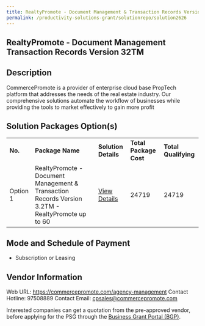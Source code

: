 ```yaml
---
title: RealtyPromote - Document Management & Transaction Records Version 3.2TM
permalink: /productivity-solutions-grant/solutionrepo/solution2626
---
```


## RealtyPromote - Document Management Transaction Records Version 32TM

## Description

CommercePromote is a provider of enterprise cloud base PropTech platform that addresses the needs of the real estate industry. Our comprehensive solutions automate the workflow of businesses while providing the tools to market effectively to gain more profit

## Solution Packages Option(s)

<table>
<tr>
<td><b>No.</b></td>
<td><b>Package Name</b></td>
<td><b>Solution Details</b></td>
<td><b>Total Package Cost</b></td>
<td><b>Total Qualifying</b></td>
</tr>
<tr>
<td>Option 1</td>
<td>RealtyPromote - Document Management & Transaction Records Version 3.2TM - RealtyPromote up to 60</td>
<td><a href='https://www.gobusiness.gov.sg/images/psg/CommercePromote_(Doc_Mgt_and_Transaction)_20200860_Desensitised_Annex_3_Part_5.pdf'>View Details</a></td>
<td>24719</td>
<td>24719</td>
</tr>
</table>

## Mode and Schedule of Payment

 - Subscription or Leasing

## Vendor Information

 Web URL: https://commercepromote.com/agency-management 
Contact Hotline: 97508889 
Contact Email: cpsales@commercepromote.com 


Interested companies can get a quotation from the pre-approved vendor, before applying for the PSG through the <a href='https://www.businessgrants.gov.sg/'>Business Grant Portal (BGP)</a>.

<script src="/jquery/resize-tables.js"></script>

